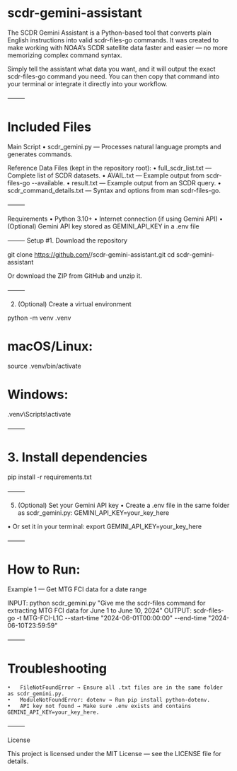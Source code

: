 # scdr-gemini-assistant

The SCDR Gemini Assistant is a Python-based tool that converts plain English instructions into valid scdr-files-go commands. It was created to make working with NOAA’s SCDR satellite data faster and easier — no more memorizing complex command syntax.

Simply tell the assistant what data you want, and it will output the exact scdr-files-go command you need. You can then copy that command into your terminal or integrate it directly into your workflow.

⸻

# Included Files

Main Script
	•	scdr_gemini.py — Processes natural language prompts and generates commands.

Reference Data Files (kept in the repository root):
	•	full_scdr_list.txt — Complete list of SCDR datasets.
	•	AVAIL.txt — Example output from scdr-files-go --available.
	•	result.txt — Example output from an SCDR query.
	•	scdr_command_details.txt — Syntax and options from man scdr-files-go.

⸻

Requirements
	•	Python 3.10+
	•	Internet connection (if using Gemini API)
	•	(Optional) Gemini API key stored as GEMINI_API_KEY in a .env file

⸻
Setup
	#1.	Download the repository
 
 git clone https://github.com/<your-username>/scdr-gemini-assistant.git
 cd scdr-gemini-assistant
 
Or download the ZIP from GitHub and unzip it.

⸻

2. (Optional) Create a virtual environment

python -m venv .venv
# macOS/Linux:
source .venv/bin/activate
# Windows:
.venv\Scripts\activate

⸻

 # 3.	Install dependencies
 pip install -r requirements.txt

⸻

5.	(Optional) Set your Gemini API key
	•	Create a .env file in the same folder as scdr_gemini.py:
GEMINI_API_KEY=your_key_here

•	Or set it in your terminal:
export GEMINI_API_KEY=your_key_here

⸻

# How to Run:

Example 1 — Get MTG FCI data for a date range

INPUT: python scdr_gemini.py "Give me the scdr-files command for extracting MTG FCI data for June 1 to June 10, 2024"
OUTPUT: scdr-files-go -t MTG-FCI-L1C --start-time "2024-06-01T00:00:00" --end-time "2024-06-10T23:59:59"

⸻

# Troubleshooting
	•	FileNotFoundError → Ensure all .txt files are in the same folder as scdr_gemini.py.
	•	ModuleNotFoundError: dotenv → Run pip install python-dotenv.
	•	API key not found → Make sure .env exists and contains GEMINI_API_KEY=your_key_here.

⸻

License

This project is licensed under the MIT License — see the LICENSE file for details.

